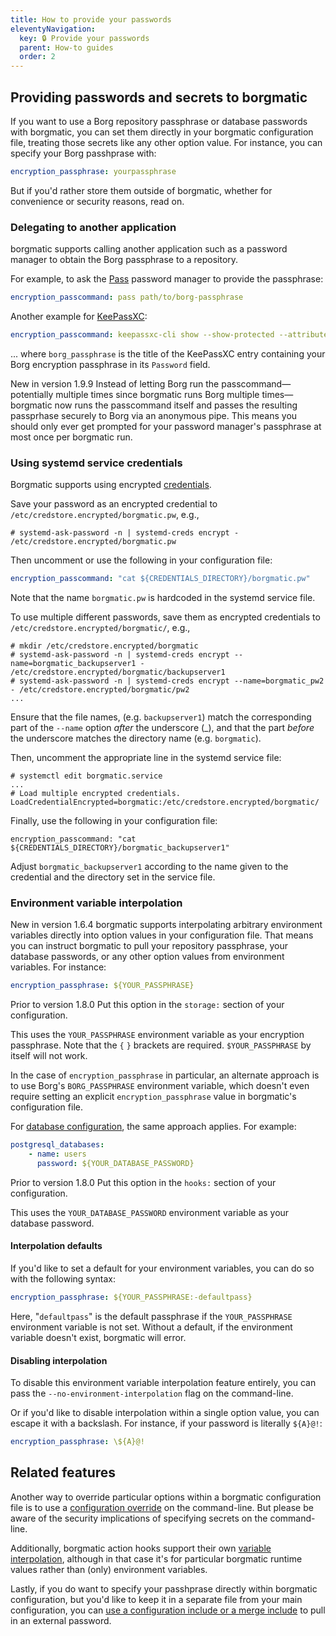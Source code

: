 ```yaml
---
title: How to provide your passwords
eleventyNavigation:
  key: 🔒 Provide your passwords
  parent: How-to guides
  order: 2
---
```

## Providing passwords and secrets to borgmatic

If you want to use a Borg repository passphrase or database passwords with
borgmatic, you can set them directly in your borgmatic configuration file,
treating those secrets like any other option value. For instance, you can
specify your Borg passhprase with:

```yaml
encryption_passphrase: yourpassphrase
```

But if you'd rather store them outside of borgmatic, whether for convenience
or security reasons, read on.

### Delegating to another application

borgmatic supports calling another application such as a password manager to 
obtain the Borg passphrase to a repository.

For example, to ask the [Pass](https://www.passwordstore.org/) password manager
to provide the passphrase:

```yaml
encryption_passcommand: pass path/to/borg-passphrase
```

Another example for [KeePassXC](https://keepassxc.org/):

```yaml
encryption_passcommand: keepassxc-cli show --show-protected --attributes Password credentials.kdbx borg_passphrase
```

... where `borg_passphrase` is the title of the KeePassXC entry containing your
Borg encryption passphrase in its `Password` field.

<span class="minilink minilink-addedin">New in version 1.9.9</span> Instead of
letting Borg run the passcommand—potentially multiple times since borgmatic runs
Borg multiple times—borgmatic now runs the passcommand itself and passes the
resulting passprhase securely to Borg via an anonymous pipe. This means you
should only ever get prompted for your password manager's passphrase at most
once per borgmatic run.


### Using systemd service credentials

Borgmatic supports using encrypted [credentials](https://systemd.io/CREDENTIALS/).

Save your password as an encrypted credential to `/etc/credstore.encrypted/borgmatic.pw`, e.g.,

```
# systemd-ask-password -n | systemd-creds encrypt - /etc/credstore.encrypted/borgmatic.pw
```

Then uncomment or use the following in your configuration file:

```yaml
encryption_passcommand: "cat ${CREDENTIALS_DIRECTORY}/borgmatic.pw"
```

Note that the name `borgmatic.pw` is hardcoded in the systemd service file.

To use multiple different passwords, save them as encrypted credentials to `/etc/credstore.encrypted/borgmatic/`, e.g.,

```
# mkdir /etc/credstore.encrypted/borgmatic
# systemd-ask-password -n | systemd-creds encrypt --name=borgmatic_backupserver1 - /etc/credstore.encrypted/borgmatic/backupserver1
# systemd-ask-password -n | systemd-creds encrypt --name=borgmatic_pw2 - /etc/credstore.encrypted/borgmatic/pw2
...
```

Ensure that the file names, (e.g. `backupserver1`) match the corresponding part of
the `--name` option *after* the underscore (_), and that the part *before* 
the underscore matches the directory name (e.g. `borgmatic`).

Then, uncomment the appropriate line in the systemd service file:

```
# systemctl edit borgmatic.service
...
# Load multiple encrypted credentials.
LoadCredentialEncrypted=borgmatic:/etc/credstore.encrypted/borgmatic/
```

Finally, use the following in your configuration file:

```
encryption_passcommand: "cat ${CREDENTIALS_DIRECTORY}/borgmatic_backupserver1"
```

Adjust `borgmatic_backupserver1` according to the name given to the credential 
and the directory set in the service file.

### Environment variable interpolation

<span class="minilink minilink-addedin">New in version 1.6.4</span> borgmatic
supports interpolating arbitrary environment variables directly into option
values in your configuration file. That means you can instruct borgmatic to
pull your repository passphrase, your database passwords, or any other option
values from environment variables. For instance:

```yaml
encryption_passphrase: ${YOUR_PASSPHRASE}
```

<span class="minilink minilink-addedin">Prior to version 1.8.0</span> Put
this option in the `storage:` section of your configuration.

This uses the `YOUR_PASSPHRASE` environment variable as your encryption
passphrase. Note that the `{` `}` brackets are required. `$YOUR_PASSPHRASE` by
itself will not work.

In the case of `encryption_passphrase` in particular, an alternate approach
is to use Borg's `BORG_PASSPHRASE` environment variable, which doesn't even
require setting an explicit `encryption_passphrase` value in borgmatic's
configuration file.

For [database
configuration](https://torsion.org/borgmatic/docs/how-to/backup-your-databases/),
the same approach applies. For example:

```yaml
postgresql_databases:
    - name: users
      password: ${YOUR_DATABASE_PASSWORD}
```

<span class="minilink minilink-addedin">Prior to version 1.8.0</span> Put
this option in the `hooks:` section of your configuration.

This uses the `YOUR_DATABASE_PASSWORD` environment variable as your database
password.


#### Interpolation defaults

If you'd like to set a default for your environment variables, you can do so
with the following syntax:

```yaml
encryption_passphrase: ${YOUR_PASSPHRASE:-defaultpass}
```

Here, "`defaultpass`" is the default passphrase if the `YOUR_PASSPHRASE`
environment variable is not set. Without a default, if the environment
variable doesn't exist, borgmatic will error.


#### Disabling interpolation

To disable this environment variable interpolation feature entirely, you can
pass the `--no-environment-interpolation` flag on the command-line.

Or if you'd like to disable interpolation within a single option value, you
can escape it with a backslash. For instance, if your password is literally
`${A}@!`:

```yaml
encryption_passphrase: \${A}@!
```

## Related features

Another way to override particular options within a borgmatic configuration
file is to use a [configuration
override](https://torsion.org/borgmatic/docs/how-to/make-per-application-backups/#configuration-overrides)
on the command-line. But please be aware of the security implications of
specifying secrets on the command-line.

Additionally, borgmatic action hooks support their own [variable
interpolation](https://torsion.org/borgmatic/docs/how-to/add-preparation-and-cleanup-steps-to-backups/#variable-interpolation),
although in that case it's for particular borgmatic runtime values rather than
(only) environment variables.

Lastly, if you do want to specify your passhprase directly within borgmatic
configuration, but you'd like to keep it in a separate file from your main
configuration, you can [use a configuration include or a merge
include](https://torsion.org/borgmatic/docs/how-to/make-per-application-backups/#configuration-includes)
to pull in an external password.
